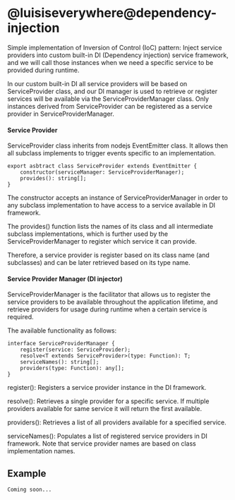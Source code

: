 # @luisiseverywhere@dependency-injection


Simple implementation of Inversion of Control (IoC) pattern: Inject service providers into custom built-in DI (Dependency injection) service framework, and we will call those instances when we need a specific service to be provided during runtime.

In our custom built-in DI all service providers will be based on ServiceProvider class, and our DI manager is used to retrieve or register services will be available via the ServiceProviderManager class. Only instances derived from ServiceProvider can be registered as a service provider in ServiceProviderManager.

#### Service Provider
ServiceProvider class inherits from nodejs EventEmitter class. It allows then all subclass implements to trigger events specific to an implementation.

    export asbtract class ServiceProvider extends EventEmitter {
        constructor(serviceManager: ServiceProviderManager);
        provides(): string[];
    }

The constructor accepts an instance of ServiceProviderManager in order to any subclass implementation to have access to a service available in DI framework.

The provides() function lists the names of its class and all intermediate subclass implementations, which is further used by the ServiceProviderManager to register which service it can provide.

Therefore, a service provider is register based on its class name (and subclasses) and can be later retrieved based on its type name.

#### Service Provider Manager (DI injector)

ServiceProviderManager is the facilitator that allows us to register the service providers to be available throughout the application lifetime, and retrieve providers for usage during runtime when a certain service is required.

The available functionality as follows:

    interface ServiceProviderManager {
        register(service: ServiceProvider); 
        resolve<T extends ServiceProvider>(type: Function): T;
        serviceNames(): string[];
        providers(type: Function): any[];
    }

register(): Registers a service provider instance in the DI framework.

resolve(): Retrieves a single provider for a specific service. If multiple providers available for same service it will return the first available.

providers(): Retrieves a list of all providers available for a specified service.

serviceNames(): Populates a list of registered service providers in DI framework. Note that service provider names are based on class implementation names.


## Example

    Coming soon...

